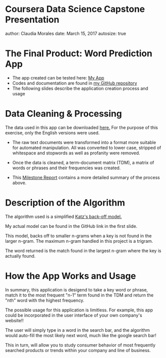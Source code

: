 Coursera Data Science Capstone Presentation
========================================================
author: Claudia Morales
date: March 15, 2017
autosize: true

The Final Product: Word Prediction App
========================================================

- The app created can be tested here: <a href = "https://claud1603.shinyapps.io/PredictApp/"> My App</a>
- Codes and documentation are found in <a href = "https://github.com/ClaudiaMorales/FinalProjectDataScience/"> my GitHub repository</a> 
- The following slides describe the application creation process and usage


Data Cleaning & Processing
========================================================

The data used in this app can be downloaded <a href = "https://d396qusza40orc.cloudfront.net/dsscapstone/dataset/Coursera-SwiftKey.zip"> here.</a>  For the purpose of this exercise, only the English versions were used.

- The raw text documents were transformed into a format more suitable for automated manipulation.  All was 
converted to lower case, stripped of whitespace and stopwords as well as profanity were removed.

- Once the data is cleaned, a term-document matrix (TDM), a matrix of words or phrases and their frequencies was created.

- This <a href = "https://rpubs.com/claud1603/250272"> Milestone Report</a> contains a more detailed summary of the process above.


Description of the Algorithm
========================================================

The algorithm used is a simplified <a href = "https://en.wikipedia.org/wiki/Katz%27s_back-off_model"> Katz's back-off model.</a>  

My actual model can be found in the GitHub link in the first slide.

This model, backs off to smaller n-grams when a key is not found in the larger n-gram. The maximum n-gram handled in this project is a trigram.

The word returned is the match found in the largest n-gram where the key is actually found.



How the App Works and Usage
========================================================


 In summary, this application is desigend to take a key word or phrase, match it to the most frequent "n-1" term found in the TDM
 and return the "nth" word with the highest frequency.
 
 The possible usage for this application is limitless. For example, this app could be incorporated in the user interface of your 
 own company's website!! 
 
 The user will simply type in a word in the search bar, and the algorithm would auto-fill the most likely next word, much like 
 the google search bar! 
 
 This in turn, will allow you to study consumer behavior of most frequently searched products or trends within your company and line
 of business.    



